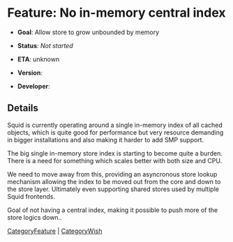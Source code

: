 # Feature: No in-memory central index

  - **Goal**: Allow store to grow unbounded by memory

  - **Status**: *Not started*

  - **ETA**: unknown

  - **Version**:

  - **Developer**:

## Details

Squid is currently operating around a single in-memory index of all
cached objects, which is quite good for performance but very resource
demanding in bigger installations and also making it harder to add SMP
support.

The big single in-memory store index is starting to become quite a
burden. There is a need for something which scales better with both size
and CPU.

We need to move away from this, providing an asyncronous store lookup
mechanism allowing the index to be moved out from the core and down to
the store layer. Ultimately even supporting shared stores used by
multiple Squid frontends.

Goal of not having a central index, making it possible to push more of
the store logics down..

[CategoryFeature](/CategoryFeature#)
|
[CategoryWish](/CategoryWish#)
